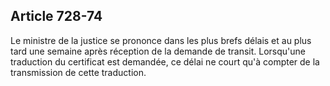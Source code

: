 Article 728-74
----
Le ministre de la justice se prononce dans les plus brefs délais et au plus tard
une semaine après réception de la demande de transit. Lorsqu'une traduction du
certificat est demandée, ce délai ne court qu'à compter de la transmission de
cette traduction.

